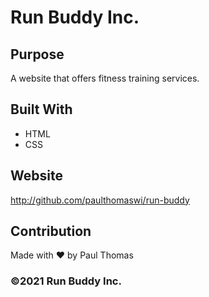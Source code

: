 # Run Buddy Inc.

## Purpose
A website that offers fitness training services.

## Built With
* HTML
* CSS

## Website
http://github.com/paulthomaswi/run-buddy

## Contribution
Made with ❤ by Paul Thomas

### ©2021 Run Buddy Inc.